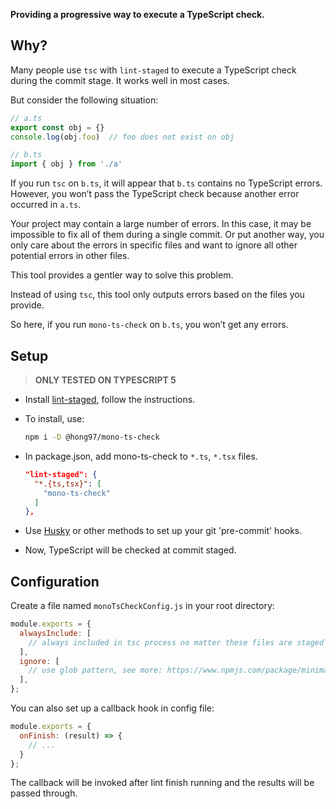 **Providing a progressive way to execute a TypeScript check.**

## Why?

Many people use `tsc` with `lint-staged` to execute a TypeScript check during the commit stage. It works well in most cases.

But consider the following situation:
```ts
// a.ts
export const obj = {}
console.log(obj.foo)  // foo does not exist on obj
```

```ts
// b.ts
import { obj } from './a'
```

If you run `tsc` on `b.ts`, it will appear that `b.ts` contains no TypeScript errors. However, you won’t pass the TypeScript check because another error occurred in `a.ts`.

Your project may contain a large number of errors. In this case, it may be impossible to fix all of them during a single commit. Or put another way, you only care about the errors in specific files and want to ignore all other potential errors in other files.

This tool provides a gentler way to solve this problem.

Instead of using `tsc`, this tool only outputs errors based on the files you provide. 

So here, if you run `mono-ts-check` on `b.ts`, you won’t get any errors.

## Setup

> **ONLY TESTED ON TYPESCRIPT 5**

- Install [lint-staged](https://github.com/lint-staged/lint-staged), follow the instructions.

- To install, use:

  ```bash
  npm i -D @hong97/mono-ts-check
  ```

- In package.json, add mono-ts-check to `*.ts`, `*.tsx` files.

  ```json
  "lint-staged": {
    "*.{ts,tsx}": [
      "mono-ts-check"
    ]
  },
  ```

- Use [Husky](https://github.com/typicode/husky) or other methods to set up your git 'pre-commit' hooks.

- Now, TypeScript will be checked at commit staged.


## Configuration

Create a file named `monoTsCheckConfig.js` in your root directory:

```js
module.exports = {
  alwaysInclude: [
    // always included in tsc process no matter these files are staged or not
  ],
  ignore: [
    // use glob pattern, see more: https://www.npmjs.com/package/minimatch
  ],
};
```

You can also set up a callback hook in config file:

```js
module.exports = {
  onFinish: (result) => {
    // ...
  } 
};
```

The callback will be invoked after lint finish running and the results will be passed through.

